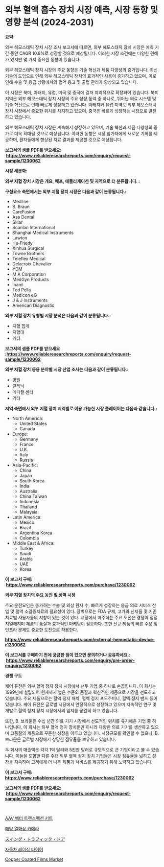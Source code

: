 <p><h1>외부 혈액 흡수 장치 시장 예측, 시장 동향 및 영향 분석 (2024-2031)</h1></p><p><strong>요약</strong></p>
<p><p>외부 헤모스태틱 장치 시장 조사 보고서에 따르면, 외부 헤모스태틱 장치 시장은 예측 기간 동안 CAGR 10.8%로 성장할 것으로 예상됩니다. 이러한 시장 조건에는 다양한 견해가 있지만 몇 가지 중요한 동향이 있습니다.</p><p>외부 헤모스태틱 장치 시장의 주요 동향은 기술 혁신과 제품 다양성의 증가입니다. 최신 기술의 도입으로 인해 외부 헤모스태틱 장치의 효과적인 사용이 증가하고 있으며, 이로 인해 수술 및 응급 상황에서의 혈액 응고 및 출혈 관리가 향상되고 있습니다.</p><p>이 시장은 북미, 아태지, 유럽, 미국 및 중국에 걸쳐 지리적으로 확장되어 있습니다. 북미 지역은 외부 헤모스태틱 장치 시장의 주요 성장 동력 중 하나로, 뛰어난 의료 시스템 및 기술 혁신으로 인해 빠르게 성장하고 있습니다. 아태지와 유럽 지역도 외부 헤모스태틱 장치 시장에서 중요한 위치를 차지하고 있으며, 중국은 빠르게 성장하는 시장으로 발전하고 있습니다.</p><p>외부 헤모스태틱 장치 시장은 계속해서 성장하고 있으며, 기술 혁신과 제품 다양성의 증가로 더욱 확대될 것으로 예상됩니다. 이러한 동향은 시장 참가자에게 새로운 기회를 제공하며, 환자들에게 향상된 치료 결과를 제공할 것으로 예상됩니다.</p></p>
<p><strong>보고서의 샘플 PDF를 받으세요: &nbsp;<a href="https://www.reliableresearchreports.com/enquiry/request-sample/1230062">https://www.reliableresearchreports.com/enquiry/request-sample/1230062</a></strong></p>
<p><strong>시장 세분화:</strong></p>
<p><strong> 외부 지혈 장치 시장은 개요, 배포, 애플리케이션 및 지역으로 더 분류됩니다. :</strong></p>
<p><strong>구성요소 측면에서는 외부 지혈 장치 시장은 다음과 같이 분류됩니다.:</strong></p>
<p><ul><li>Medline</li><li>B. Braun</li><li>CareFusion</li><li>Asa Dental</li><li>Sklar</li><li>Scanlan International</li><li>Shanghai Medical Instruments</li><li>Lawton</li><li>Hu-Friedy</li><li>Xinhua Surgical</li><li>Towne Brothers</li><li>Teleflex Medical</li><li>Delacroix Chevalier</li><li>YDM</li><li>M A Corporation</li><li>MedGyn Products</li><li>Inami</li><li>Ted Pella</li><li>Medicon eG</li><li>J & J Instruments</li><li>American Diagnostic</li></ul></p>
<p><strong> 외부 지혈 장치 유형별 시장 분석은 다음과 같이 분류됩니다.:</strong></p>
<p><ul><li>지혈 집게</li><li>지혈대</li><li>기타</li></ul></p>
<p><strong>보고서의 샘플 PDF를 받으세요 :<a href="https://www.reliableresearchreports.com/enquiry/request-sample/1230062">https://www.reliableresearchreports.com/enquiry/request-sample/1230062</a></strong></p>
<p><strong> 외부 지혈 장치 응용 분야별 시장 산업 조사는 다음과 같이 분류됩니다.:</strong></p>
<p><ul><li>병원</li><li>클리닉</li><li>메디컬 센터</li><li>기타</li></ul></p>
<p><strong>지역 측면에서 외부 지혈 장치 지역별로 이용 가능한 시장 플레이어는 다음과 같습니다.:</strong></p>
<p><ul>
    <li>
        North America:
        <ul>
            <li>United States</li>
            <li>Canada</li>
        </ul>
    </li>
    <li>
        Europe:
        <ul>
            <li>Germany</li>
            <li>France</li>
            <li>U.K.</li>
            <li>Italy</li>
            <li>Russia</li>
        </ul>
    </li>
    <li>
        Asia-Pacific:
        <ul>
            <li>China</li>
            <li>Japan</li>
            <li>South Korea</li>
            <li>India</li>
            <li>Australia</li>
            <li>China Taiwan</li>
            <li>Indonesia</li>
            <li>Thailand</li>
            <li>Malaysia</li>
        </ul>
    </li>
    <li>
        Latin America:
        <ul>
            <li>Mexico</li>
            <li>Brazil</li>
            <li>Argentina Korea</li>
            <li>Colombia</li>
        </ul>
    </li>
    <li>
        Middle East & Africa:
        <ul>
            <li>Turkey</li>
            <li>Saudi</li>
            <li>Arabia</li>
            <li>UAE</li>
            <li>Korea</li>
        </ul>
    </li>
    </ul></p>
<p><strong>이 보고서 구매: &nbsp;<a href="https://www.reliableresearchreports.com/purchase/1230062">https://www.reliableresearchreports.com/purchase/1230062</a></strong></p>
<p><strong>외부 지혈 장치의 주요 동인 및 장벽 시장</strong></p>
<p><p>주요 운전요인은 증가하는 수술 및 외상 환자 수, 빠르게 성장하는 응급 의료 서비스 산업 및 혈액 소결증치료의 필요성이 있다. 장벽으로는 FDA 규제, 고가의 신제품 및 기존 치료법 사용자들의 저항이 있는 것이 있다. 시장에서 마주하는 주요 도전은 경쟁이 점점 치열해지며 제품의 품질과 효과적인 마케팅이 필요하다. 또한 신규 제품의 빠른 수용 및 인프라 문제도 중요한 도전으로 작용한다.</p></p>
<p><strong><a href="https://www.reliableresearchreports.com/external-hemostatic-device-r1230062">https://www.reliableresearchreports.com/external-hemostatic-device-r1230062</a></strong></p>
<p><strong>이 보고서를 구매하기 전에 궁금한 점이 있으면 문의하거나 공유하세요.: &nbsp;<a href="https://www.reliableresearchreports.com/enquiry/pre-order-enquiry/1230062">https://www.reliableresearchreports.com/enquiry/pre-order-enquiry/1230062</a></strong></p>
<p><strong>경쟁 구도</strong></p>
<p><p>케어 퓨전은 외부 혈액 정지 장치 시장에서 선두 기업 중 하나로 손꼽힙니다. 이 회사는 1999년에 설립되어 현재까지 높은 수준의 품질과 혁신적인 제품으로 시장을 선도하고 있습니다. 주요 제품으로는 혈액 정지 패치, 혈액 정지 포도주머니, 혈액 정지 밴드 등이 있습니다. 케어 퓨전은 글로벌 시장에서 안정적으로 성장하고 있으며 지속적인 연구 및 개발로 혈액 정지 장치 시장에서의 입지를 굳건히 하고 있습니다.</p><p>또한, B. 브라운은 수십 년간 의료 기기 시장에서 선도적인 위치를 유지해온 기업 중 하나입니다. 이 회사는 외부 혈액 정지 장치뿐만 아니라 다양한 의료 기기를 생산하고 있으며 고품질의 제품으로 꾸준한 성장을 이루고 있습니다. 시장규모를 확인할 수 없으나, B. 브라운은 글로벌 시장에서 상당한 점유율을 보유하고 있습니다.</p><p>두 회사의 매출액은 각각 1억 달러와 5천만 달러로 규모적으로 큰 기업이라고 볼 수 있습니다. 이들을 포함한 다른 주요 외부 혈액 정지 장치 기업들은 시장 점유율을 넓히고 성장을 지속하며 고객에게 더 나은 제품과 서비스를 제공하기 위해 노력하고 있습니다.</p></p>
<p><strong>이 보고서 구매: &nbsp; <a href="https://www.reliableresearchreports.com/purchase/1230062">https://www.reliableresearchreports.com/purchase/1230062</a></strong></p>
<p><strong>보고서의 샘플 PDF를 받으세요: &nbsp;<a href="https://www.reliableresearchreports.com/enquiry/request-sample/1230062">https://www.reliableresearchreports.com/enquiry/request-sample/1230062</a></strong><strong></strong></p>
<p>&nbsp;</p>
<p><p><a href="https://github.com/gambitz1998/Market-Research-Report-List-1/blob/main/999453597728.md">AAV 벡터 트랜스펙션 키트</a></p><p><a href="https://medium.com/@howaoole34545/%ED%95%B4%EC%96%91-%EC%97%B4%ED%99%94%EC%83%81-%EC%B9%B4%EB%A9%94%EB%9D%BC-%EC%8B%9C%EC%9E%A5-%EC%84%B1%EA%B3%B5%EC%A0%81%EC%9D%B8-%EB%B9%84%EC%A6%88%EB%8B%88%EC%8A%A4-%EC%A0%84%EB%9E%B5%EC%9D%98-%EC%97%B4%EC%87%A0-2031%EB%85%84%EA%B9%8C%EC%A7%80-%EC%98%88%EC%B8%A1-6a773ed68ed7">해양 열화상 카메라</a></p><p><a href="https://github.com/zjkmgcs938405/Market-Research-Report-List-2/blob/main/7969288104246.md">スイング・トラフィック・ドア</a></p><p><a href="https://github.com/AidenReinger/Market-Research-Report-List-1/blob/main/545233497726.md">자동차 레이싱 타이어</a></p><p><a href="https://issuu.com/reportprime-2/docs/copper-coated-films-market-size-2030.pptx">Copper Coated Films Market</a></p></p>